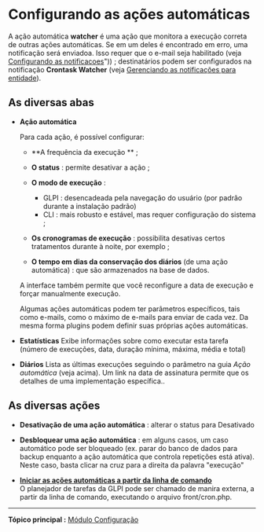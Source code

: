 Configurando as ações automáticas
===================================

A ação automática **watcher** é uma ação que monitora a execução correta de outras ações automáticas. Se em um deles é encontrado em erro, uma notificação será enviadoa. Isso requer que o e-mail seja habilitado (veja [Configurando as notificacoes](index.php?pt/08_Modulo_Configuracao/04_Notificacoes/01_Configurando_as_notificacoes.md)")) ; destinatários podem ser configurados na notificação **Crontask Watcher** (veja [Gerenciando as notificações para entidade](index.php?pt/08_Modulo_Configuracao/04_Notificacoes/04_Notificacoes.md)).


As diversas abas
----------------------
-   **Ação automática**

    Para cada ação, é possível configurar:

    -   **A frequência da execução ** ;

    -   **O status** : permite desativar a ação ;

    -   **O modo de execução** :
        - GLPI : desencadeada pela navegação do usuário (por padrão durante a instalação padrão)
        - CLI  : mais robusto e estável, mas requer configuração do sistema ;

    -   **Os cronogramas de execução** : possibilita desativas certos tratamentos durante à noite, por exemplo ;

    -   **O tempo em dias da conservação dos diários** (de uma ação automática) : que são armazenados na base de dados.

    A interface também permite que você reconfigure a data de execução e forçar manualmente execução.

    Algumas ações automáticas podem ter parâmetros específicos, tais como e-mails, como o máximo de e-mails para enviar de cada vez.
    Da mesma forma plugins podem definir suas próprias ações automáticas.


-   **Estatísticas**
   Exibe informações sobre como executar esta tarefa (número de execuções, data, duração mínima, máxima, média e total)

-   **Diários**
    Lista as últimas execuções seguindo o parâmetro na guia *Ação automática* (veja acima).
    Um link na data de assinatura permite que os detalhes de uma implementação específica..


As diversas ações
-----------------------
-  **Desativação de uma ação automática** : alterar o status para Desativado
-  **Desbloquear uma ação automática** : em alguns casos, um caso automático pode ser bloqueado (ex. parar do banco de dados para backup enquanto a ação automática que controla repetições está ativa). Neste caso, basta clicar na cruz para a direita da palavra "execução"

-   **[Iniciar as ações automáticas a partir da linha de comando](../glpi/config_crontaskcli.html)**\
     O planejador de tarefas da GLPI pode ser chamado de manira externa, a partir da linha de comando, executando o arquivo front/cron.php.


--------
**Tópico principal :** [Módulo Configuração](index.php?pt/08_Modulo_Configuracao/01_Modulo_Configuracao.md "Módulo Configuração da GLPI")